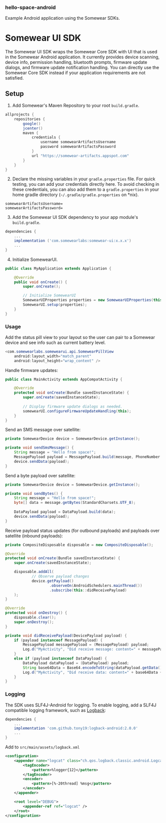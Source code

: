 ### hello-space-android
Example Android application using the Somewear SDKs.

# Somewear UI SDK
The Somewear UI SDK wraps the Somewear Core SDK with UI that is used in the  Somewear Android application. It currently provides device scanning, device info, permission handling, bluetooth prompts, firmware update dialogs, and firmware update notification handling. You can directly use the Somewear Core SDK instead if your application requirements are not satisfied.
 
## Setup
1. Add Somewear's Maven Repository to your root `build.gradle`.
```groovy
allprojects {
    repositories {
        google()
        jcenter()
        maven {
            credentials {
                username somewearArtifactsUsername
                password somewearArtifactsPassword
            }
            url "https://somewear-artifacts.appspot.com"
        }
    }
}
```

2. Declare the missing variables in your `gradle.properties` file. For quick testing, you can add your credentials directly here. To avoid checking in these credentials, you can also add them to a `gradle.properties` in your home gradle directory (`~/.gradle/gradle.properties` on \*nix).
```
somewearArtifactsUsername=
somewearArtifactsPassword=
```

3. Add the Somewear UI SDK dependency to your app module's `build.gradle`.
```groovy
dependencies {
    ...
    implementation ('com.somewearlabs:somewear-ui:x.x.x')
    ...
}
```

4. Initialize SomewearUI.
```java
public class MyApplication extends Application {

    @Override
    public void onCreate() {
        super.onCreate();

        // Initialize SomewearUI
        SomewearUIProperties properties = new SomewearUIProperties(this);
        SomewearUI.setup(properties);
    }
}
```

### Usage

Add the status pill view to your layout so the user can pair to a Somewear device and see info such as current battery level.
```java
<com.somewearlabs.somewearui.api.SomewearPillView
    android:layout_width="match_parent"
    android:layout_height="wrap_content" />
```

Handle firmware updates:
```java
public class MainActivity extends AppCompatActivity {

    @Override
    protected void onCreate(Bundle savedInstanceState) {
        super.onCreate(savedInstanceState);
        
        // Display firmware update dialogs as needed.
        somewearUI.configureFirmwareUpdateHandling(this);
    }
}
```

Send an SMS message over satellite:
```java
private SomewearDevice device = SomewearDevice.getInstance();

private void sendSmsMessage() {
    String message = "Hello from space!";
    MessagePayload payload = MessagePayload.build(message, PhoneNumber.build("916-555-1111"));
    device.sendData(payload);
}
```

Send a byte payload over satellite:
```java
private SomewearDevice device = SomewearDevice.getInstance();

private void sendBytes() {
    String message = "Hello from space!";
    byte[] data = message.getBytes(StandardCharsets.UTF_8);
    
    DataPayload payload = DataPayload.build(data);
    device.sendData(payload);
}
```

Receive payload status updates (for outbound payloads) and payloads over satellite (inbound payloads):
```java
private CompositeDisposable disposable = new CompositeDisposable();

@Override
protected void onCreate(Bundle savedInstanceState) {
    super.onCreate(savedInstanceState);

    disposable.addAll(
            // Observe payload changes
            device.getPayload()
                    .observeOn(AndroidSchedulers.mainThread())
                    .subscribe(this::didReceivePayload)
    );
}

@Override
protected void onDestroy() {
    disposable.clear();
    super.onDestroy();
}

private void didReceivePayload(DevicePayload payload) {
    if (payload instanceof MessagePayload) {
        MessagePayload messagePayload = (MessagePayload) payload;
        Log.d("MyActivity", "Did receive message: content=" + messagePayload.getContent() + "; id=" + payload.getParcelId() + "; status=" + payload.getStatus());
    }
    else if (payload instanceof DataPayload) {
        DataPayload dataPayload = (DataPayload) payload;
        String base64Data = Base64.encodeToString(dataPayload.getData(), Base64.DEFAULT);
        Log.d("MyActivity", "Did receive data: content=" + base64Data + "; id=" + payload.getParcelId() + "; status=" + payload.getStatus());
    }
}
```

### Logging
The SDK uses SLF4J-Android for logging. To enable logging, add a SLF4J compatible logging framework, such as [Logback](https://github.com/tony19/logback-android): 
```groovy
dependencies {
    ...
    implementation 'com.github.tony19:logback-android:2.0.0'
    ...
}
```
Add to `src/main/assets/logback.xml`
```xml
<configuration>
    <appender name="logcat" class="ch.qos.logback.classic.android.LogcatAppender">
        <tagEncoder>
            <pattern>%logger{12}</pattern>
        </tagEncoder>
        <encoder>
            <pattern>[%-20thread] %msg</pattern>
        </encoder>
    </appender>

    <root level="DEBUG">
        <appender-ref ref="logcat" />
    </root>
</configuration>
```
